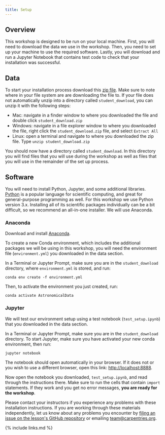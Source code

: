 ```yaml
---
title: Setup
---
```


## Overview

This workshop is designed to be run on your local machine. First, you will need to download the data we
use in the workshop. Then, you need to set up your machine to use the required software. Lastly, you will
download and run a Jupyter Notebook that contains test code to check that your installation was 
successful.

## Data

To start your installation process download this [zip file](https://zenodo.org/record/5082947/files/student_download.zip?download=1).
Make sure to note where in your file system are are downloading the file to.
If your file does not automatically unzip into a directory called `student_download`, you can unzip it with the following steps:
* Mac: navigate in a finder window to where you downloaded the file and double click `student_download.zip`
* Windows: navigate in a file explorer window to where you downloaded the file, right click the `student_download.zip` file, and select `Extract All`
* Linux: open a terminal and navigate to where you downloaded the zip file. Type `unzip student_download.zip`

You should now have a directory called `student_download`.
In this directory you will find files that you will use during the workshop as well as files that you will use in the remainder of the set up process.

## Software

You will need to install Python, Jupyter, and some additional libraries.
[Python](http://python.org) is a popular language for
scientific computing, and great for general-purpose programming as
well. For this workshop we use Python version 3.x. 
Installing all of its scientific packages individually can be
a bit difficult, so we recommend an all-in-one installer.
We will use Anaconda.

### Anaconda
Download and install [Anaconda](https://www.anaconda.com/products/individual#anaconda-installers).

To create a new Conda environment, which includes the additional packages we will be using
in this workshop, you will need the environment file (`environment.yml`) you downloaded in the data section.

In a Terminal or Jupyter Prompt, make sure you are in the `student_download` directory, where `environment.yml` is stored, and run:

```
conda env create -f environment.yml
```

Then, to activate the environment you just created, run:

```
conda activate AstronomicalData
```

### Jupyter

We will test our environment setup using a test notebook (`test_setup.ipynb`) that you downloaded in the data section.

In a Terminal or Jupyter Prompt, make sure you are in the `student_download` directory. 
To start Jupyter, make sure you have activated your new conda environment, then run:

```
jupyter notebook
```
The notebook should open automatically in your browser. If it does not or you wish to use a different 
browser, open this link: [http://localhost:8888](http://localhost:8888).

Now open the notebook you downloaded, `test_setup.ipynb`, and read through the instructions there. 
Make sure to run the cells that contain `import` statements.
If they work and you get no error messages, **you are ready for the workshop**.

Please contact your instructors if you experience any problems with these installation instructions. If 
you are working through these materials independently, let us know about any problems you encounter by 
[filing an issue on the lesson's GitHub repository](https://github.com/datacarpentry/astronomy-python/issues) 
or emailing team@carpentries.org.

{% include links.md %}
